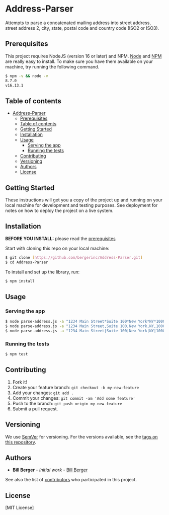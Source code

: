 # Address-Parser
Attempts to parse a concatenated mailing address into street address, street address 2, city, state, postal code and country code (ISO2 or ISO3).

## Prerequisites

This project requires NodeJS (version 16 or later) and NPM.
[Node](http://nodejs.org/) and [NPM](https://npmjs.org/) are really easy to install.
To make sure you have them available on your machine,
try running the following command.

```sh
$ npm -v && node -v
8.7.0
v16.13.1
```

## Table of contents

- [Address-Parser](#address-parser)
  - [Prerequisites](#prerequisites)
  - [Table of contents](#table-of-contents)
  - [Getting Started](#getting-started)
  - [Installation](#installation)
  - [Usage](#usage)
    - [Serving the app](#serving-the-app)
    - [Running the tests](#running-the-tests)
  - [Contributing](#contributing)
  - [Versioning](#versioning)
  - [Authors](#authors)
  - [License](#license)

## Getting Started

These instructions will get you a copy of the project up and running on your local machine for development and testing purposes. See deployment for notes on how to deploy the project on a live system.

## Installation

**BEFORE YOU INSTALL:** please read the [prerequisites](#prerequisites)

Start with cloning this repo on your local machine:

```sh
$ git clone [https://github.com/bergerinc/Address-Parser.git]
$ cd Address-Parser
```

To install and set up the library, run:

```sh
$ npm install
```

## Usage

### Serving the app

```sh
$ node parse-address.js -a "1234 Main Street*Suite 100*New York*NY*10001*USA" -d "*"
$ node parse-address.js -a "1234 Main Street,Suite 100,New York,NY,10001,USA" -d ","
$ node parse-address.js -a "1234 Main Street|Suite 100|New York|NY|10001|USA" -d "|"
```

### Running the tests

```sh
$ npm test
```

## Contributing

1.  Fork it!
2.  Create your feature branch: `git checkout -b my-new-feature`
3.  Add your changes: `git add .`
4.  Commit your changes: `git commit -am 'Add some feature'`
5.  Push to the branch: `git push origin my-new-feature`
6.  Submit a pull request.


## Versioning

We use [SemVer](http://semver.org/) for versioning. For the versions available, see the [tags on this repository](https://github.com/your/project/tags).

## Authors

* **Bill Berger** - *Initial work* - [Bill Berger](https://github.com/bergerinc)

See also the list of [contributors](https://github.com/bergerinc/address-parser/contributors) who participated in this project.

## License

[MIT License]

